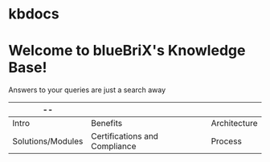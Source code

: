 # kbdocs
# Welcome to blueBriX's Knowledge Base!
Answers to your queries are just a search away
 



| -- | | |
| ------ |------------------------- | ---- |
| Intro | Benefits | Architecture |
| Solutions/Modules | Certifications and Compliance | Process |
